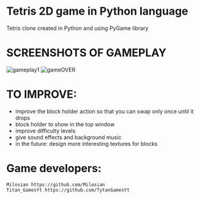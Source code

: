 # Tetris 2D game in Python language
Tetris clone created in Python and using PyGame library

# SCREENSHOTS OF GAMEPLAY

![gameplay1](https://github.com/Milosian/Tetris/assets/93874492/64a0e224-7d44-48bf-9670-a52cf70be08b)
![gameOVER](https://github.com/Milosian/Tetris/assets/93874492/c230a313-7864-43f8-ac84-de883ae65b18)

# TO IMPROVE:
- improve the block holder action so that you can swap only once until it drops
- block holder to show in the top window
- improve difficulty levels
- give sound effects and background music
- in the future: design more interesting textures for blocks

# Game developers:
	Milosian https://github.com/Milosian
	Titan_GamesYt https://github.com/TytanGamesYt
